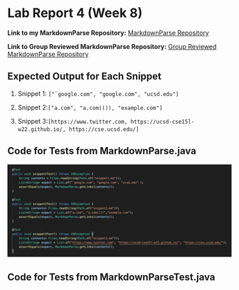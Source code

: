 # Lab Report 4 (Week 8)

**Link to my MarkdownParse Repository:** [MarkdownParse Repository](https://github.com/memelissa/markdown-parse-main-2)

**Link to Group Reviewed MarkdownParse Repository:** [Group Reviewed MarkdownParse Repository](https://github.com/Stocktocon/markdown-parse)

## Expected Output for Each Snippet 

1. Snippet 1: ``["`google.com", "google.com", "ucsd.edu"]``

2. Snippet 2:``["a.com", "a.com(()), "example.com"]``

3. Snippet 3:``[https://www.twitter.com, https://ucsd-cse15l-w22.github.io/, https://cse.ucsd.edu/]``

## Code for Tests from MarkdownParse.java

![SnippetTests](sniptests.png)

## Code for Tests from MarkdownParseTest.java

